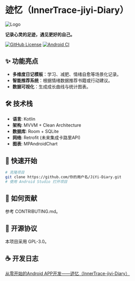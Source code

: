 # 迹忆（InnerTrace-jiyi-Diary）

![Logo](docs/logo.png) <!-- 上传LOGO到仓库的docs目录 -->

**记录心灵的足迹，遇见更好的自己。**

[![GitHub License](https://img.shields.io/github/license/你的用户名/JiYi-Diary)](LICENSE)
[![Android CI](https://github.com/你的用户名/JiYi-Diary/actions/workflows/android.yml/badge.svg)](https://github.com/你的用户名/JiYi-Diary/actions) <!-- 后续配置CI后添加 -->

## ✨ 功能亮点
- **多维度日记模板**：学习、减肥、情绪自愈等场景化记录。
- **智能推荐系统**：根据情绪数据推荐书籍或行动建议。
- **数据可视化**：生成成长曲线与统计图表。

## 🛠️ 技术栈
- **语言**: Kotlin
- **架构**: MVVM + Clean Architecture
- **数据库**: Room + SQLite
- **网络**: Retrofit (未来集成卡路里API)
- **图表**: MPAndroidChart

## 🚀 快速开始

```bash
# 克隆项目
git clone https://github.com/你的用户名/JiYi-Diary.git
# 使用 Android Studio 打开项目
```

## 🤝 如何贡献
参考 CONTRIBUTING.md。

## 📄 开源协议
本项目采用 GPL-3.0。

## ☕ 开发日志
[从零开始的Android APP开发——迹忆（InnerTrace-jiyi-Diary）](https://www.morlvoid.pro/2025/05/26/%E4%BB%8E%E9%9B%B6%E5%BC%80%E5%A7%8B%E7%9A%84Android-APP%E5%BC%80%E5%8F%91%E2%80%94%E2%80%94%E8%BF%B9%E5%BF%86%EF%BC%88InnerTrace-jiyi-Diary%EF%BC%89/)



